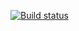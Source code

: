 [![Build status](https://ci.appveyor.com/api/projects/status/8v5rp5wg18tyd7dg?svg=true)](https://ci.appveyor.com/project/YanaVtkvsk/postman-echo-situe)
